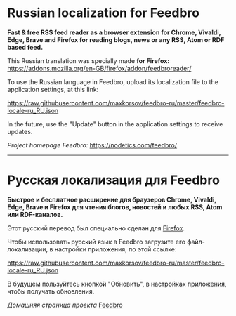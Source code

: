 # Russian localization for Feedbro

**Fast & free RSS feed reader as a browser extension for Chrome, Vivaldi, Edge, Brave and Firefox for reading blogs, news or any RSS, Atom or RDF based feed.**

This Russian translation was specially made **for Firefox:** https://addons.mozilla.org/en-GB/firefox/addon/feedbroreader/

To use the Russian language in Feedbro, upload its localization file to the application settings, at this link:

https://raw.githubusercontent.com/maxkorsov/feedbro-ru/master/feedbro-locale-ru_RU.json

In the future, use the "Update" button in the application settings to receive updates.

*Project homepage Feedbro:* https://nodetics.com/feedbro/

----

# Русская локализация для Feedbro

**Быстрое и бесплатное расширение для браузеров Chrome, Vivaldi, Edge, Brave и Firefox для чтения блогов, новостей и любых RSS, Atom или RDF-каналов.**

Этот русский перевод был специально сделан для [Firefox](https://addons.mozilla.org/ru/firefox/addon/feedbroreader/ "Перейти на страницу расширения").

Чтобы использовать русский язык в Feedbro загрузите его файл-локализации, в настройки приложения, по этой ссылке:

https://raw.githubusercontent.com/maxkorsov/feedbro-ru/master/feedbro-locale-ru_RU.json

В будущем пользуйтесь кнопкой "Обновить", в настройках приложения, чтобы получать обновления.

 *Домашняя страница проекта* [Feedbro](https://nodetics.com/feedbro/  "Перейти на страницу проекта")
